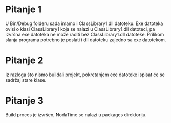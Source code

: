 # Pitanje 1
U Bin/Debug folderu sada imamo i ClassLibrary1.dll datoteku. Exe datoteka ovisi o klasi ClassLibrary1 koja se nalazi u ClassLibrary1.dll datoteci, pa izvršna exe datoteka ne može raditi bez ClassLibrary1.dll datoteke. Prilikom slanja programa potrebno je poslati i dll datoteku zajedno sa exe datotekom. 

# Pitanje 2
Iz razloga što nismo buildali projekt, pokretanjem exe datoteke ispisat će se sadržaj stare klase. 

# Pitanje 3
Build proces je izvršen, NodaTime se nalazi u packages direktoriju. 

